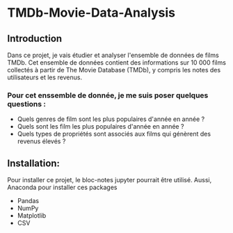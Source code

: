 # TMDb-Movie-Data-Analysis

## Introduction
Dans ce projet, je vais étudier et analyser l'ensemble de données de films TMDb.
Cet ensemble de données contient des informations sur 10 000 films collectés 
à partir de The Movie Database (TMDb),
y compris les notes des utilisateurs et les revenus.


### Pour cet enssemble de donnée, je me suis poser quelques questions :
- Quels genres de film sont les plus populaires d'année en année ?
- Quels sont les film les plus populaires d'année en année ?
- Quels types de propriétés sont associés aux films qui génèrent des revenus élevés ?

## Installation:
Pour installer ce projet, le bloc-notes jupyter pourrait être utilisé.
Aussi, Anaconda pour installer ces packages
- Pandas
- NumPy
- Matplotlib
- CSV



    

    
    
    
